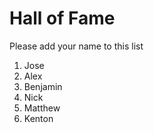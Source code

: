 # Hall of Fame
Please add your name to this list

1. Jose
2. Alex
3. Benjamin
4. Nick
5. Matthew
6. Kenton

